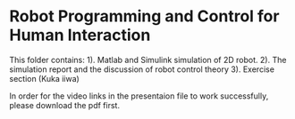 # Robot Programming and Control for Human Interaction
This folder contains:
1). Matlab and Simulink simulation of 2D robot.
2). The simulation report and the discussion of robot control theory
3). Exercise section (Kuka iiwa)

In order for the video links in the presentaion file to work successfully, please download the pdf first.

